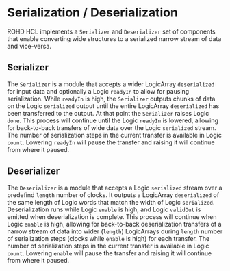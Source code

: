 # Serialization / Deserialization

ROHD HCL implements a `Serializer` and `Deserializer` set of components that enable converting wide structures to a serialized narrow stream of data and vice-versa.

## Serializer

The `Serializer` is a module that accepts a wider LogicArray `deserialized` for input data and optionally a Logic `readyIn` to allow for pausing serialization. While `readyIn` is high, the `Serializer` outputs chunks of data on the Logic `serialized` output until the entire LogicArray `deserialized` has been transferred to the output.  At that point the `Serializer` raises Logic `done`.  This process will continue until the Logic `readyIn` is lowered, allowing for back-to-back transfers of wide data over the Logic `serialized` stream. The number of serialization steps in the current transfer is available in Logic `count`. Lowering `readyIn` will pause the transfer and raising it will continue from where it paused.

## Deserializer

The `Deserializer` is a module that accepts a Logic `serialized` stream over a predefind `length` number of clocks.  It outputs a LogicArray `deserialized` of the same length of Logic words that match the width of Logic `serialized`.  Deserialization runs while Logic `enable` is high, and Logic `validOut` is emitted when deserialization is complete.  This process will continue when Logic `enable` is high, allowing for back-to-back deserialization transfers of a narrow stream of data into wider (`length`) LogicArrays during `length` number of serialization steps (clocks while `enable` is high) for each transfer.  The number of serialization steps in the current transfer is available in Logic `count`.  Lowering `enable` will pause the transfer and raising it will continue from where it paused.
